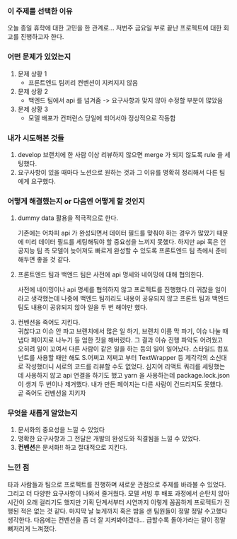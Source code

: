 ### 이 주제를 선택한 이유

오늘 종일 휴학에 대한 고민을 한 관계로... 저번주 금요일 부로 끝난 프로젝트에 대한 회고를 진행하고자 한다.

### 어떤 문제가 있었는지

1. 문제 상황 1
   - 프론트엔드 팀끼리 컨벤션이 지켜지지 않음
2. 문제 상황 2
   - 백엔드 팀에서 api 를 넘겨줌 -> 요구사항과 맞지 않아 수정할 부분이 많았음
3. 문제 상황 3
   - 모델 배포가 컨퍼런스 당일에 되어서야 정상적으로 작동함

### 내가 시도해본 것들

1. develop 브랜치에 한 사람 이상 리뷰하지 않으면 merge 가 되지 않도록 rule 을 세팅했다.
2. 요구사항이 있을 때마다 노션으로 원하는 것과 그 이유를 명확히 정리해서 다른 팀에게 요구했다.

### 어떻게 해결했는지 or 다음엔 어떻게 할 것인지

1. dummy data 활용을 적극적으로 한다.<br>

   기존에는 어차피 api 가 완성되면서 데이터 필드를 맞춰야 하는 경우가 많았기 때문에 미리 데이터 필드를 세팅해둬야 할 중요성을 느끼지 못했다. 하지만 api 혹은 인공지능 팀 측 모델이 늦어져도 빠르게 완성할 수 있도록 프론트엔드 팀 측에서 준비해두면 좋을 것 같다.

2. 프론트엔드 팀과 백엔드 팀은 사전에 api 명세와 네이밍에 대해 협의한다.<br>

   사전에 네이밍이나 api 명세를 협의하지 않고 프로젝트를 진행했다.더 귀찮을 일이라고 생각했는데 나중에 백엔드 팀끼리도 내용이 공유되지 않고 프론트 팀과 백엔드 팀도 내용이 공유되지 않아 일을 두 번 해야만 했다.

3. 컨벤션을 죽어도 지킨다. <br>
   귀찮다고 이슈 안 파고 브랜치에서 많은 일 하기, 브랜치 이름 막 파기, 이슈 나눌 때 냅다 페이지로 나누기 등 엄한 짓을 해버렸다. 그 결과 이슈 진행 파악도 어려웠고 오히려 일이 꼬여서 다른 사람이 같은 일을 하는 등의 일이 일어났다. 스타일드 컴포넌트를 사용할 때만 해도 S.어쩌고 저쩌고 부터 TextWrapper 등 제각각의 소신대로 작성했더니 서로의 코드를 리뷰할 수도 없었다. 심지어 리액트 쿼리를 세팅했는데 사용하지 않고 api 연결을 하기도 했고 yarn 을 사용하는데 package.lock.json 이 생겨 두 번이나 제거했다. 내가 만든 페이지는 다른 사람이 건드리지도 못했다. 곧 죽어도 컨벤션을 지키자

### 무엇을 새롭게 알았는지

1. 문서화의 중요성을 느낄 수 있었다
2. 명확한 요구사항과 그 전달은 개발의 완성도와 직결됨을 느낄 수 있었다.
3. **컨벤션**은 문서화!! 하고 절대적으로 지킨다.

### 느낀 점

타과 사람들과 팀으로 프로젝트를 진행하며 새로운 관점으로 주제를 바라볼 수 있었다. 그리고 더 다양한 요구사항이 나와서 즐거웠다. 모델 서빙 후 배포 과정에서 순탄치 않아 시간이 오래 걸리기도 했지만 기획 단계서부터 시연까지 이렇게 꼼꼼하게 프로젝트가 진행된 적은 없는 것 같다. 마지막 날 늦게까지 혹은 밤을 샌 팀원들이 정말 정말 수고했다 생각한다. 다음에는 컨벤션을 좀 더 잘 지켜봐야겠다... 급할수록 돌아가라는 말이 정말 뼈저리게 느껴졌다.
